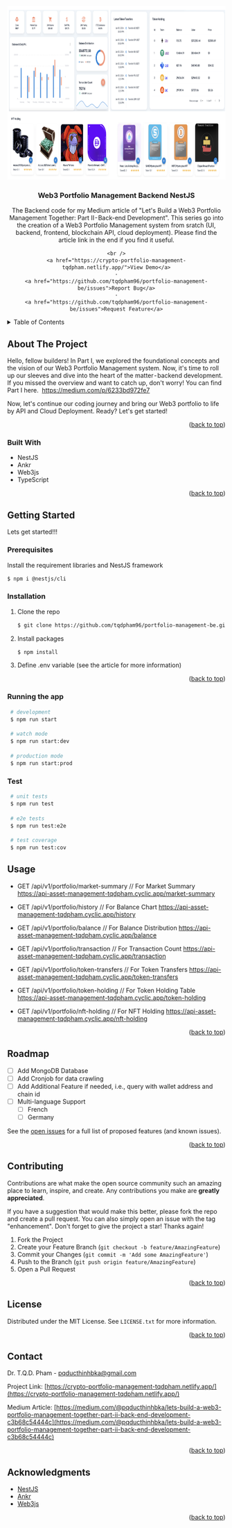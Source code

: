 <!-- Improved compatibility of back to top link: See: https://github.com/othneildrew/Best-README-Template/pull/73 -->
<a name="readme-top"></a>
<!--
*** Thanks for checking out the Best-README-Template. If you have a suggestion
*** that would make this better, please fork the repo and create a pull request
*** or simply open an issue with the tag "enhancement".
*** Don't forget to give the project a star!
*** Thanks again! Now go create something AMAZING! :D
-->



<!-- PROJECT SHIELDS -->
<!--
*** I'm using markdown "reference style" links for readability.
*** Reference links are enclosed in brackets [ ] instead of parentheses ( ).
*** See the bottom of this document for the declaration of the reference variables
*** for contributors-url, forks-url, etc. This is an optional, concise syntax you may use.
*** https://www.markdownguide.org/basic-syntax/#reference-style-links
-->
<!-- [![Contributors][contributors-shield]][contributors-url]
[![Forks][forks-shield]][forks-url]
[![Stargazers][stars-shield]][stars-url]
[![Issues][issues-shield]][issues-url]
[![MIT License][license-shield]][license-url]
[![LinkedIn][linkedin-shield]][linkedin-url] -->



<!-- PROJECT LOGO -->
<br />
<div align="center">
  <a href="https://github.com/tqdpham96/portfolio-management-be">
    <img src="./product-ui.png" alt="Logo" width="1200" height="400">
  </a>

<h3 align="center">Web3 Portfolio Management Backend NestJS</h3>

  <p align="center">
    The Backend code for my Medium article of "Let's Build a Web3 Portfolio Management Together: Part II - Back-end Development". This series go into the creation of a Web3 Portfolio Management system from sratch (UI, backend, frontend, blockchain API, cloud deployment). Please find the article link in the end if you find it useful.

    <br />
    <a href="https://crypto-portfolio-management-tqdpham.netlify.app/">View Demo</a>
    ·
    <a href="https://github.com/tqdpham96/portfolio-management-be/issues">Report Bug</a>
    ·
    <a href="https://github.com/tqdpham96/portfolio-management-be/issues">Request Feature</a>
  </p>
</div>



<!-- TABLE OF CONTENTS -->
<details>
  <summary>Table of Contents</summary>
  <ol>
    <li>
      <a href="#about-the-project">About The Project</a>
      <ul>
        <li><a href="#built-with">Built With</a></li>
      </ul>
    </li>
    <li>
      <a href="#getting-started">Getting Started</a>
      <ul>
        <li><a href="#prerequisites">Prerequisites</a></li>
        <li><a href="#installation">Installation</a></li>
         <li><a href="#runningtheapp">Running the app</a></li>
          <li><a href="#test">Test</a></li>
      </ul>
    </li>
    <li><a href="#usage">Usage</a></li>
    <li><a href="#roadmap">Roadmap</a></li>
    <li><a href="#contributing">Contributing</a></li>
    <li><a href="#license">License</a></li>
    <li><a href="#contact">Contact</a></li>
    <li><a href="#acknowledgments">Acknowledgments</a></li>
  </ol>
</details>



<!-- ABOUT THE PROJECT -->
## About The Project


Hello, fellow builders! In Part I, we explored the foundational concepts and the vision of our Web3 Portfolio Management system. Now, it's time to roll up our sleeves and dive into the heart of the matter - backend development.
If you missed the overview and want to catch up, don't worry! You can find Part I here. 
https://medium.com/p/6233bd972fe7

Now, let's continue our coding journey and bring our Web3 portfolio to life by API and Cloud Deployment. Ready? Let's get started!
<p align="right">(<a href="#readme-top">back to top</a>)</p>


### Built With

* NestJS
* Ankr
* Web3js
* TypeScript

<p align="right">(<a href="#readme-top">back to top</a>)</p>



<!-- GETTING STARTED -->
## Getting Started

Lets get started!!!

### Prerequisites

Install the requirement libraries and NestJS framework
  ```sh
  $ npm i @nestjs/cli
  ```

### Installation

1. Clone the repo
   ```sh
   $ git clone https://github.com/tqdpham96/portfolio-management-be.git
   ```

2. Install packages
   ```sh
   $ npm install
   ```

3. Define .env variable (see the article for more information)

<p align="right">(<a href="#readme-top">back to top</a>)</p>

### Running the app

   ```sh
    # development
    $ npm run start

    # watch mode
    $ npm run start:dev

    # production mode
    $ npm run start:prod
   ```

### Test

   ```sh
    # unit tests
    $ npm run test

    # e2e tests
    $ npm run test:e2e

    # test coverage
    $ npm run test:cov
   ```

<!-- USAGE EXAMPLES -->
## Usage

* GET /api/v1/portfolio/market-summary // For Market Summary
https://api-asset-management-tqdpham.cyclic.app/market-summary

* GET /api/v1/portfolio/history // For Balance Chart
https://api-asset-management-tqdpham.cyclic.app/history

* GET /api/v1/portfolio/balance  // For Balance Distribution
https://api-asset-management-tqdpham.cyclic.app/balance

* GET /api/v1/portfolio/transaction // For Transaction Count
https://api-asset-management-tqdpham.cyclic.app/transaction

* GET /api/v1/portfolio/token-transfers // For Token Transfers
https://api-asset-management-tqdpham.cyclic.app/token-transfers

* GET /api/v1/portfolio/token-holding // For Token Holding Table
https://api-asset-management-tqdpham.cyclic.app/token-holding

* GET /api/v1/portfolio/nft-holding // For NFT Holding
https://api-asset-management-tqdpham.cyclic.app/nft-holding

<p align="right">(<a href="#readme-top">back to top</a>)</p>



<!-- ROADMAP -->
## Roadmap

- [ ] Add MongoDB Database
- [ ] Add Cronjob for data crawling
- [ ] Add Additional Feature if needed, i.e., query with wallet address and chain id
- [ ] Multi-language Support
    - [ ] French
    - [ ] Germany

See the [open issues](https://github.com/tqdpham96/portfolio-management-be/issues) for a full list of proposed features (and known issues).

<p align="right">(<a href="#readme-top">back to top</a>)</p>



<!-- CONTRIBUTING -->
## Contributing

Contributions are what make the open source community such an amazing place to learn, inspire, and create. Any contributions you make are **greatly appreciated**.

If you have a suggestion that would make this better, please fork the repo and create a pull request. You can also simply open an issue with the tag "enhancement".
Don't forget to give the project a star! Thanks again!

1. Fork the Project
2. Create your Feature Branch (`git checkout -b feature/AmazingFeature`)
3. Commit your Changes (`git commit -m 'Add some AmazingFeature'`)
4. Push to the Branch (`git push origin feature/AmazingFeature`)
5. Open a Pull Request

<p align="right">(<a href="#readme-top">back to top</a>)</p>



<!-- LICENSE -->
## License

Distributed under the MIT License. See `LICENSE.txt` for more information.

<p align="right">(<a href="#readme-top">back to top</a>)</p>



<!-- CONTACT -->
## Contact

Dr. T.Q.D. Pham -  pqducthinhbka@gmail.com

Project Link: [https://crypto-portfolio-management-tqdpham.netlify.app/](https://crypto-portfolio-management-tqdpham.netlify.app/)

Medium Article: [https://medium.com/@pqducthinhbka/lets-build-a-web3-portfolio-management-together-part-ii-back-end-development-c3b68c54444c](https://medium.com/@pqducthinhbka/lets-build-a-web3-portfolio-management-together-part-ii-back-end-development-c3b68c54444c)

<p align="right">(<a href="#readme-top">back to top</a>)</p>


<!-- ACKNOWLEDGMENTS -->
## Acknowledgments

* [NestJS](https://nestjs.com/)
* [Ankr](https://www.ankr.com/)
* [Web3js](https://web3js.readthedocs.io/en/v1.10.0/)

<p align="right">(<a href="#readme-top">back to top</a>)</p>



<!-- MARKDOWN LINKS & IMAGES -->
<!-- https://www.markdownguide.org/basic-syntax/#reference-style-links -->
[contributors-shield]: https://img.shields.io/github/contributors/github_username/repo_name.svg?style=for-the-badge
[contributors-url]: https://github.com/github_username/repo_name/graphs/contributors
[forks-shield]: https://img.shields.io/github/forks/github_username/repo_name.svg?style=for-the-badge
[forks-url]: https://github.com/github_username/repo_name/network/members
[stars-shield]: https://img.shields.io/github/stars/github_username/repo_name.svg?style=for-the-badge
[stars-url]: https://github.com/github_username/repo_name/stargazers
[issues-shield]: https://img.shields.io/github/issues/github_username/repo_name.svg?style=for-the-badge
[issues-url]: https://github.com/github_username/repo_name/issues
[license-shield]: https://img.shields.io/github/license/github_username/repo_name.svg?style=for-the-badge
[license-url]: https://github.com/github_username/repo_name/blob/master/LICENSE.txt
[linkedin-shield]: https://img.shields.io/badge/-LinkedIn-black.svg?style=for-the-badge&logo=linkedin&colorB=555
[linkedin-url]: https://linkedin.com/in/linkedin_username
[product-screenshot]: images/preview.png
[Python]: https://www.python.org/static/img/python-logo@2x.png
[Python-url]: https://www.python.org/
[Streamlit]: https://streamlit.io/images/brand/streamlit-mark-color.svg
[Streamlit-url]: https://streamlit.io/
[Heroku]: https://encrypted-tbn0.gstatic.com/images?q=tbn:ANd9GcRitRYJmyZ3IrHw5Pryim_gGQdOZITn90g-Wvd9F87RehP9Tw3An_mFKE9OqtA1kJXQ_A&usqp=CAU
[Heroku-url]: https://heroku.com/
[OpenAI]: https://encrypted-tbn0.gstatic.com/images?q=tbn:ANd9GcTCX5oU1OHZxG4Hws6jr2brvyQuwDZGJ9ixaAKojBcAag&s
[OpenAI-url]: https://openai.com/